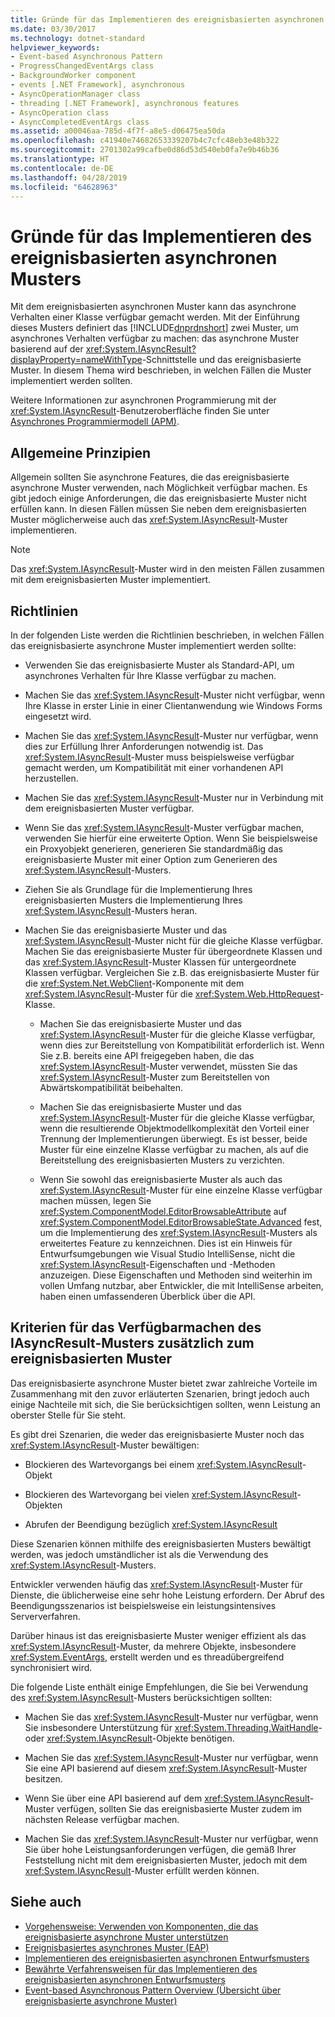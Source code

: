 ```yaml
---
title: Gründe für das Implementieren des ereignisbasierten asynchronen Musters
ms.date: 03/30/2017
ms.technology: dotnet-standard
helpviewer_keywords:
- Event-based Asynchronous Pattern
- ProgressChangedEventArgs class
- BackgroundWorker component
- events [.NET Framework], asynchronous
- AsyncOperationManager class
- threading [.NET Framework], asynchronous features
- AsyncOperation class
- AsyncCompletedEventArgs class
ms.assetid: a00046aa-785d-4f7f-a8e5-d06475ea50da
ms.openlocfilehash: c41940e74682653339207b4c7cfc48eb3e48b322
ms.sourcegitcommit: 2701302a99cafbe0d86d53d540eb0fa7e9b46b36
ms.translationtype: HT
ms.contentlocale: de-DE
ms.lasthandoff: 04/28/2019
ms.locfileid: "64628963"
---
```

# <a name="deciding-when-to-implement-the-event-based-asynchronous-pattern"></a>Gründe für das Implementieren des ereignisbasierten asynchronen Musters
Mit dem ereignisbasierten asynchronen Muster kann das asynchrone Verhalten einer Klasse verfügbar gemacht werden. Mit der Einführung dieses Musters definiert das [!INCLUDE[dnprdnshort](../../../includes/dnprdnshort-md.md)] zwei Muster, um asynchrones Verhalten verfügbar zu machen: das asynchrone Muster basierend auf der <xref:System.IAsyncResult?displayProperty=nameWithType>-Schnittstelle und das ereignisbasierte Muster. In diesem Thema wird beschrieben, in welchen Fällen die Muster implementiert werden sollten.  
  
 Weitere Informationen zur asynchronen Programmierung mit der <xref:System.IAsyncResult>-Benutzeroberfläche finden Sie unter [Asynchrones Programmiermodell (APM)](../../../docs/standard/asynchronous-programming-patterns/asynchronous-programming-model-apm.md).  
  
## <a name="general-principles"></a>Allgemeine Prinzipien  
 Allgemein sollten Sie asynchrone Features, die das ereignisbasierte asynchrone Muster verwenden, nach Möglichkeit verfügbar machen. Es gibt jedoch einige Anforderungen, die das ereignisbasierte Muster nicht erfüllen kann. In diesen Fällen müssen Sie neben dem ereignisbasierten Muster möglicherweise auch das <xref:System.IAsyncResult>-Muster implementieren.  
  
> [!NOTE]
>  Das <xref:System.IAsyncResult>-Muster wird in den meisten Fällen zusammen mit dem ereignisbasierten Muster implementiert.  
  
## <a name="guidelines"></a>Richtlinien  
 In der folgenden Liste werden die Richtlinien beschrieben, in welchen Fällen das ereignisbasierte asynchrone Muster implementiert werden sollte:  
  
- Verwenden Sie das ereignisbasierte Muster als Standard-API, um asynchrones Verhalten für Ihre Klasse verfügbar zu machen.  
  
- Machen Sie das <xref:System.IAsyncResult>-Muster nicht verfügbar, wenn Ihre Klasse in erster Linie in einer Clientanwendung wie Windows Forms eingesetzt wird.  
  
- Machen Sie das <xref:System.IAsyncResult>-Muster nur verfügbar, wenn dies zur Erfüllung Ihrer Anforderungen notwendig ist. Das <xref:System.IAsyncResult>-Muster muss beispielsweise verfügbar gemacht werden, um Kompatibilität mit einer vorhandenen API herzustellen.  
  
- Machen Sie das <xref:System.IAsyncResult>-Muster nur in Verbindung mit dem ereignisbasierten Muster verfügbar.  
  
- Wenn Sie das <xref:System.IAsyncResult>-Muster verfügbar machen, verwenden Sie hierfür eine erweiterte Option. Wenn Sie beispielsweise ein Proxyobjekt generieren, generieren Sie standardmäßig das ereignisbasierte Muster mit einer Option zum Generieren des <xref:System.IAsyncResult>-Musters.  
  
- Ziehen Sie als Grundlage für die Implementierung Ihres ereignisbasierten Musters die Implementierung Ihres <xref:System.IAsyncResult>-Musters heran.  
  
- Machen Sie das ereignisbasierte Muster und das <xref:System.IAsyncResult>-Muster nicht für die gleiche Klasse verfügbar. Machen Sie das ereignisbasierte Muster für übergeordnete Klassen und das <xref:System.IAsyncResult>-Muster Klassen für untergeordnete Klassen verfügbar. Vergleichen Sie z.B. das ereignisbasierte Muster für die <xref:System.Net.WebClient>-Komponente mit dem <xref:System.IAsyncResult>-Muster für die <xref:System.Web.HttpRequest>-Klasse.  
  
    - Machen Sie das ereignisbasierte Muster und das <xref:System.IAsyncResult>-Muster für die gleiche Klasse verfügbar, wenn dies zur Bereitstellung von Kompatibilität erforderlich ist. Wenn Sie z.B. bereits eine API freigegeben haben, die das <xref:System.IAsyncResult>-Muster verwendet, müssten Sie das <xref:System.IAsyncResult>-Muster zum Bereitstellen von Abwärtskompatibilität beibehalten.  
  
    - Machen Sie das ereignisbasierte Muster und das <xref:System.IAsyncResult>-Muster für die gleiche Klasse verfügbar, wenn die resultierende Objektmodellkomplexität den Vorteil einer Trennung der Implementierungen überwiegt. Es ist besser, beide Muster für eine einzelne Klasse verfügbar zu machen, als auf die Bereitstellung des ereignisbasierten Musters zu verzichten.  
  
    - Wenn Sie sowohl das ereignisbasierte Muster als auch das <xref:System.IAsyncResult>-Muster für eine einzelne Klasse verfügbar machen müssen, legen Sie <xref:System.ComponentModel.EditorBrowsableAttribute> auf <xref:System.ComponentModel.EditorBrowsableState.Advanced> fest, um die Implementierung des <xref:System.IAsyncResult>-Musters als erweitertes Feature zu kennzeichnen. Dies ist ein Hinweis für Entwurfsumgebungen wie Visual Studio IntelliSense, nicht die <xref:System.IAsyncResult>-Eigenschaften und -Methoden anzuzeigen. Diese Eigenschaften und Methoden sind weiterhin im vollen Umfang nutzbar, aber Entwickler, die mit IntelliSense arbeiten, haben einen umfassenderen Überblick über die API.  
  
## <a name="criteria-for-exposing-the-iasyncresult-pattern-in-addition-to-the-event-based-pattern"></a>Kriterien für das Verfügbarmachen des IAsyncResult-Musters zusätzlich zum ereignisbasierten Muster  
 Das ereignisbasierte asynchrone Muster bietet zwar zahlreiche Vorteile im Zusammenhang mit den zuvor erläuterten Szenarien, bringt jedoch auch einige Nachteile mit sich, die Sie berücksichtigen sollten, wenn Leistung an oberster Stelle für Sie steht.  
  
 Es gibt drei Szenarien, die weder das ereignisbasierte Muster noch das <xref:System.IAsyncResult>-Muster bewältigen:  
  
- Blockieren des Wartevorgangs bei einem <xref:System.IAsyncResult>-Objekt  
  
- Blockieren des Wartevorgang bei vielen <xref:System.IAsyncResult>-Objekten  
  
- Abrufen der Beendigung bezüglich <xref:System.IAsyncResult>  
  
 Diese Szenarien können mithilfe des ereignisbasierten Musters bewältigt werden, was jedoch umständlicher ist als die Verwendung des <xref:System.IAsyncResult>-Musters.  
  
 Entwickler verwenden häufig das <xref:System.IAsyncResult>-Muster für Dienste, die üblicherweise eine sehr hohe Leistung erfordern. Der Abruf des Beendigungsszenarios ist beispielsweise ein leistungsintensives Serververfahren.  
  
 Darüber hinaus ist das ereignisbasierte Muster weniger effizient als das <xref:System.IAsyncResult>-Muster, da mehrere Objekte, insbesondere <xref:System.EventArgs>, erstellt werden und es threadübergreifend synchronisiert wird.  
  
 Die folgende Liste enthält einige Empfehlungen, die Sie bei Verwendung des <xref:System.IAsyncResult>-Musters berücksichtigen sollten:  
  
- Machen Sie das <xref:System.IAsyncResult>-Muster nur verfügbar, wenn Sie insbesondere Unterstützung für <xref:System.Threading.WaitHandle>- oder <xref:System.IAsyncResult>-Objekte benötigen.  
  
- Machen Sie das <xref:System.IAsyncResult>-Muster nur verfügbar, wenn Sie eine API basierend auf diesem <xref:System.IAsyncResult>-Muster besitzen.  
  
- Wenn Sie über eine API basierend auf dem <xref:System.IAsyncResult>-Muster verfügen, sollten Sie das ereignisbasierte Muster zudem im nächsten Release verfügbar machen.  
  
- Machen Sie das <xref:System.IAsyncResult>-Muster nur verfügbar, wenn Sie über hohe Leistungsanforderungen verfügen, die gemäß Ihrer Feststellung nicht mit dem ereignisbasierten Muster, jedoch mit dem <xref:System.IAsyncResult>-Muster erfüllt werden können.  
  
## <a name="see-also"></a>Siehe auch

- [Vorgehensweise: Verwenden von Komponenten, die das ereignisbasierte asynchrone Muster unterstützen](../../../docs/standard/asynchronous-programming-patterns/component-that-supports-the-event-based-asynchronous-pattern.md)
- [Ereignisbasiertes asynchrones Muster (EAP)](../../../docs/standard/asynchronous-programming-patterns/event-based-asynchronous-pattern-eap.md)
- [Implementieren des ereignisbasierten asynchronen Entwurfsmusters](../../../docs/standard/asynchronous-programming-patterns/implementing-the-event-based-asynchronous-pattern.md)
- [Bewährte Verfahrensweisen für das Implementieren des ereignisbasierten asynchronen Entwurfsmusters](../../../docs/standard/asynchronous-programming-patterns/best-practices-for-implementing-the-event-based-asynchronous-pattern.md)
- [Event-based Asynchronous Pattern Overview (Übersicht über ereignisbasierte asynchrone Muster)](../../../docs/standard/asynchronous-programming-patterns/event-based-asynchronous-pattern-overview.md)
